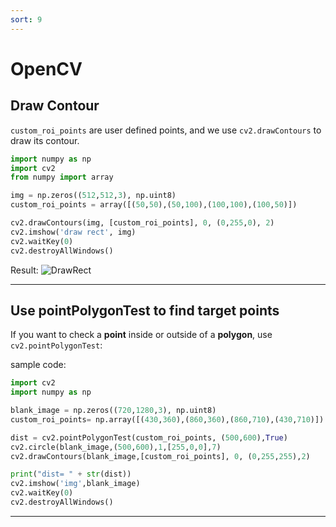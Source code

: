 ```yaml
---
sort: 9
---
```


# OpenCV

## Draw Contour

`custom_roi_points` are user defined points, and we use `cv2.drawContours` to draw its contour.

```python
import numpy as np
import cv2
from numpy import array

img = np.zeros((512,512,3), np.uint8)
custom_roi_points = array([(50,50),(50,100),(100,100),(100,50)])

cv2.drawContours(img, [custom_roi_points], 0, (0,255,0), 2)
cv2.imshow('draw rect', img)
cv2.waitKey(0)
cv2.destroyAllWindows()
```
Result:
![DrawRect](https://github.com/miseon119/whylearn.github.io/tree/master/test/images/contour1.png)

---

## Use pointPolygonTest to find target points 

If you want to check a **point** inside or outside of a **polygon**, use `cv2.pointPolygonTest`:

sample code:   
```python
import cv2
import numpy as np

blank_image = np.zeros((720,1280,3), np.uint8)
custom_roi_points= np.array([(430,360),(860,360),(860,710),(430,710)]) 

dist = cv2.pointPolygonTest(custom_roi_points, (500,600),True)
cv2.circle(blank_image,(500,600),1,[255,0,0],7)
cv2.drawContours(blank_image,[custom_roi_points], 0, (0,255,255),2)

print("dist= " + str(dist))
cv2.imshow('img',blank_image)
cv2.waitKey(0)
cv2.destroyAllWindows()
```
___
